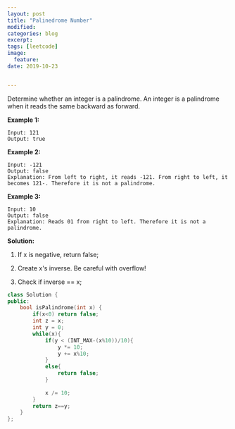 ```yaml
---
layout: post
title: "Palinedrome Number"
modified:
categories: blog
excerpt:
tags: [leetcode]
image:
  feature:
date: 2019-10-23


---
```


Determine whether an integer is a palindrome. An integer is a palindrome when it reads the same backward as forward.

**Example 1:**

```
Input: 121
Output: true
```

**Example 2:**

```
Input: -121
Output: false
Explanation: From left to right, it reads -121. From right to left, it becomes 121-. Therefore it is not a palindrome.
```

**Example 3:**

```
Input: 10
Output: false
Explanation: Reads 01 from right to left. Therefore it is not a palindrome.
```



**Solution:**

1) If x is negative, return false;

2) Create x's inverse. Be careful with overflow!

3) Check if inverse == x;

```c++
class Solution {
public:
    bool isPalindrome(int x) {
        if(x<0) return false;
        int z = x;
        int y = 0;
        while(x){
            if(y < (INT_MAX-(x%10))/10){
                y *= 10;
                y += x%10;
            }
            else{
                return false;
            }
            
            x /= 10;
        }
        return z==y;
    }
};
```

